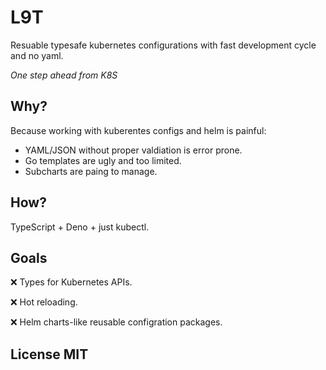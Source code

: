 # L9T

Resuable typesafe kubernetes configurations with fast development cycle and no yaml.

*One step ahead from K8S*

## Why?

Because working with kuberentes configs and helm is painful:

* YAML/JSON without proper valdiation is error prone.
* Go templates are ugly and too limited.
* Subcharts are paing to manage.

## How?

TypeScript + Deno + just kubectl.

## Goals

❌ Types for Kubernetes APIs.

❌ Hot reloading.

❌ Helm charts-like reusable configration packages.

## License MIT
